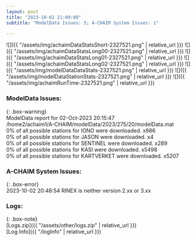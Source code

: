 ```yaml
---
layout: post
title: "2023-10-02 21:00:00"
subtitle: "ModelData Issues: 5; A-CHAIM System Issues: 1"

---
```


![]({{ "/assets/img/achaimDataStatsShort-2327521.png" | relative_url }})
![]({{ "/assets/img/achaimDataStatsLong00-2327521.png" | relative_url }})
![]({{ "/assets/img/achaimDataStatsLong01-2327521.png" | relative_url }})
![]({{ "/assets/img/achaimDataStatsLong02-2327521.png" | relative_url }})
![]({{ "/assets/img/modelDataDataStats-2327521.png" | relative_url }})
![]({{ "/assets/img/modelDataStationStats-2327521.png" | relative_url }})
![]({{ "/assets/img/achaimRunTime-2327521.png" | relative_url }})


### ModelData Issues:  
  
{: .box-warning}  
 ModelData report for 02-Oct-2023 20:15:47   
 /home2/achaim1/A-CHAIM/modelData/2023/275/20/modelData.mat   
 0% of all possible stations for IONO were downloaded. x986   
 0% of all possible stations for JASON were downloaded. x4   
 0% of all possible stations for SENTINEL were downloaded. x289   
 0% of all possible stations for KASI were downloaded. x5498   
 0% of all possible stations for KARTVERKET were downloaded. x5207   
  
### A-CHAIM System Issues:  
  
{: .box-error}  
2023-10-02 20:48:54 RINEX is neither version 2.xx or 3.xx  

### Logs:  
  
{: .box-note}  
[Logs.zip]({{ "/assets/other/logs.zip" | relative_url }})  
[Log Info]({{ "/logInfo" | relative_url }})  
